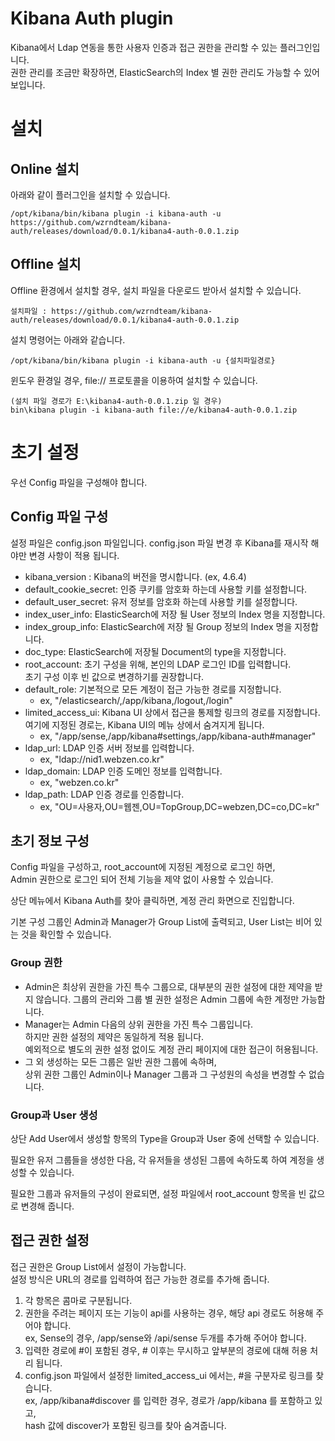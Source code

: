 # Kibana Auth plugin
Kibana에서 Ldap 연동을 통한 사용자 인증과 접근 권한을 관리할 수 있는 플러그인입니다.  
권한 관리를 조금만 확장하면, ElasticSearch의 Index 별 권한 관리도 가능할 수 있어 보입니다.

# 설치
## Online 설치
아래와 같이 플러그인을 설치할 수 있습니다.

    /opt/kibana/bin/kibana plugin -i kibana-auth -u https://github.com/wzrndteam/kibana-auth/releases/download/0.0.1/kibana4-auth-0.0.1.zip

## Offline 설치
Offline 환경에서 설치할 경우, 설치 파일을 다운로드 받아서 설치할 수 있습니다.

    설치파일 : https://github.com/wzrndteam/kibana-auth/releases/download/0.0.1/kibana4-auth-0.0.1.zip

설치 명령어는 아래와 같습니다.

    /opt/kibana/bin/kibana plugin -i kibana-auth -u {설치파일경로}

윈도우 환경일 경우, file:// 프로토콜을 이용하여 설치할 수 있습니다.

    (설치 파일 경로가 E:\kibana4-auth-0.0.1.zip 일 경우)
    bin\kibana plugin -i kibana-auth file://e/kibana4-auth-0.0.1.zip

# 초기 설정
우선 Config 파일을 구성해야 합니다.

## Config 파일 구성
설정 파일은 config.json 파일입니다.
config.json 파일 변경 후 Kibana를 재시작 해야만 변경 사항이 적용 됩니다.

- kibana_version : Kibana의 버전을 명시합니다. (ex, 4.6.4)
- default_cookie_secret: 인증 쿠키를 암호화 하는데 사용할 키를 설정합니다.
- default_user_secret: 유저 정보를 암호화 하는데 사용할 키를 설정합니다.
- index_user_info: ElasticSearch에 저장 될 User 정보의 Index 명을 지정합니다.
- index_group_info: ElasticSearch에 저장 될 Group 정보의 Index 명을 지정합니다.
- doc_type: ElasticSearch에 저장될 Document의 type을 지정합니다.
- root_account: 초기 구성을 위해, 본인의 LDAP 로그인 ID를 입력합니다.  
초기 구성 이후 빈 값으로 변경하기를 권장합니다.  
- default_role: 기본적으로 모든 계정이 접근 가능한 경로를 지정합니다.
    - ex, "/elasticsearch/,/app/kibana,/logout,/login"
- limited_access_ui: Kibana UI 상에서 접근을 통제할 링크의 경로를 지정합니다.  
여기에 지정된 경로는, Kibana UI의 메뉴 상에서 숨겨지게 됩니다.
    - ex, "/app/sense,/app/kibana#settings,/app/kibana-auth#manager"
- ldap_url: LDAP 인증 서버 정보를 입력합니다.
    - ex, "ldap://nid1.webzen.co.kr"
- ldap_domain: LDAP 인증 도메인 정보를 입력합니다.
    - ex, "webzen.co.kr"
- ldap_path: LDAP 인증 경로를 인증합니다.
    - ex, "OU=사용자,OU=웹젠,OU=TopGroup,DC=webzen,DC=co,DC=kr"


## 초기 정보 구성
Config 파일을 구성하고, root_account에 지정된 계정으로 로그인 하면,  
Admin 권한으로 로그인 되어 전체 기능을 제약 없이 사용할 수 있습니다.

상단 메뉴에서 Kibana Auth를 찾아 클릭하면, 계정 관리 화면으로 진입합니다.

기본 구성 그룹인 Admin과 Manager가 Group List에 출력되고,
User List는 비어 있는 것을 확인할 수 있습니다.

### Group 권한
* Admin은 최상위 권한을 가진 특수 그룹으로, 대부분의 권한 설정에 대한 제약을 받지 않습니다.
그룹의 관리와 그룹 별 권한 설정은 Admin 그룹에 속한 계정만 가능합니다.
* Manager는 Admin 다음의 상위 권한을 가진 특수 그룹입니다.  
하지만 권한 설정의 제약은 동일하게 적용 됩니다.  
예외적으로 별도의 권한 설정 없이도 계정 관리 페이지에 대한 접근이 허용됩니다.
* 그 외 생성하는 모든 그룹은 일반 권한 그룹에 속하며,  
상위 권한 그룹인 Admin이나 Manager 그룹과 그 구성원의 속성을 변경할 수 없습니다.

### Group과 User 생성
상단 Add User에서 생성할 항목의 Type을 Group과 User 중에 선택할 수 있습니다.

필요한 유저 그룹들을 생성한 다음, 각 유저들을 생성된 그룹에 속하도록 하여 계정을 생성할 수 있습니다.

필요한 그룹과 유저들의 구성이 완료되면, 설정 파일에서 root_account 항목을 빈 값으로 변경해 줍니다.

## 접근 권한 설정
접근 권한은 Group List에서 설정이 가능합니다.  
설정 방식은 URL의 경로를 입력하여 접근 가능한 경로를 추가해 줍니다.

1. 각 항목은 콤마로 구분됩니다.
1. 권한을 주려는 페이지 또는 기능이 api를 사용하는 경우, 해당 api 경로도 허용해 주어야 합니다.  
    ex, Sense의 경우, /app/sense와 /api/sense 두개를 추가해 주어야 합니다.
1. 입력한 경로에 #이 포함된 경우, # 이후는 무시하고 앞부분의 경로에 대해 허용 처리 됩니다.
1. config.json 파일에서 설정한 limited_access_ui 에서는, #을 구분자로 링크를 찾습니다.  
    ex, /app/kibana#discover 를 입력한 경우, 경로가 /app/kibana 를 포함하고 있고,  
    hash 값에 discover가 포함된 링크를 찾아 숨겨줍니다.
